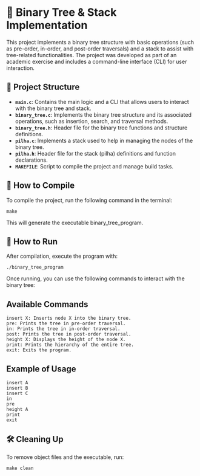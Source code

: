 # 🌳 Binary Tree & Stack Implementation

This project implements a binary tree structure with basic operations (such as pre-order, in-order, and post-order traversals) and a stack to assist with tree-related functionalities. The project was developed as part of an academic exercise and includes a command-line interface (CLI) for user interaction.

## 📂 Project Structure

- **`main.c`**: Contains the main logic and a CLI that allows users to interact with the binary tree and stack.
- **`binary_tree.c`**: Implements the binary tree structure and its associated operations, such as insertion, search, and traversal methods.
- **`binary_tree.h`**: Header file for the binary tree functions and structure definitions.
- **`pilha.c`**: Implements a stack used to help in managing the nodes of the binary tree.
- **`pilha.h`**: Header file for the stack (pilha) definitions and function declarations.
- **`MAKEFILE`**: Script to compile the project and manage build tasks.

## 🔧 How to Compile

To compile the project, run the following command in the terminal:

```
make
```

This will generate the executable binary_tree_program.

## 🚀 How to Run
After compilation, execute the program with:

```
./binary_tree_program
```

Once running, you can use the following commands to interact with the 
binary tree:

## Available Commands

```
insert X: Inserts node X into the binary tree.
pre: Prints the tree in pre-order traversal.
in: Prints the tree in in-order traversal.
post: Prints the tree in post-order traversal.
height X: Displays the height of the node X.
print: Prints the hierarchy of the entire tree.
exit: Exits the program.
```

## Example of Usage
```
insert A
insert B
insert C
in
pre
height A
print
exit
```

## 🛠️ Cleaning Up
To remove object files and the executable, run:

```
make clean
```